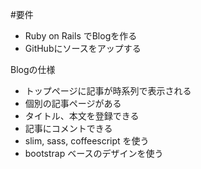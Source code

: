 #要件
- Ruby on  Rails でBlogを作る
- GitHubにソースをアップする

Blogの仕様
- トップページに記事が時系列で表示される
- 個別の記事ページがある
- タイトル、本文を登録できる
- 記事にコメントできる
- slim, sass, coffeescript を使う
- bootstrap ベースのデザインを使う
